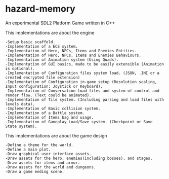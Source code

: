 # hazard-memory
An experimental  SDL2 Platform Game written in C++

This implementations are about the engine

    -Setup basic scaffold.
    -Implementation of a ECS system.
    -Implementation of Hero, NPCs, Items and Enemies Entities.
    -Implementation of Hero, NPCs, Items and Enemies Behaviours.
    -Implementation of Animation system (Using Quads).
    -Implementation of GUI basics, made to be easily extensible (Animation is optional).
    -Implementation of Configuration files system load. (JSON, .INI or a created encrypted file extension)
    -Implementation of Configuration in-game setup (Resolution scaling, Input configuration: Joystick or Keyboard).
    -Implementation of Conversation load files and system of control and render flow. (Text could be animated).
    -Implementation of Tile system. (Including parsing and load files with levels data).
    -Implementation of Basic collision system.
    -Implementation of a Battle system.
    -Implementation of Items bag and usage.
    -Implementation of Gameplay Load/Save system. (Checkpoint or Save State system).

This implementations are about the game design

    -Define a theme for the world.
    -Define a main plot.
    -Draw graphical user interface assets.
    -Draw assets for the hero, enemies(including bosses), and stages.
    -Draw assets for items and armor.
    -Draw assets for the world and dungeons.
    -Draw a game ending scene.
